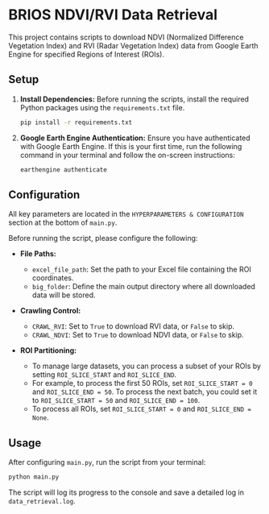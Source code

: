 # BRIOS NDVI/RVI Data Retrieval

This project contains scripts to download NDVI (Normalized Difference Vegetation Index) and RVI (Radar Vegetation Index) data from Google Earth Engine for specified Regions of Interest (ROIs).

## Setup

1.  **Install Dependencies:**
    Before running the scripts, install the required Python packages using the `requirements.txt` file.

    ```bash
    pip install -r requirements.txt
    ```

2.  **Google Earth Engine Authentication:**
    Ensure you have authenticated with Google Earth Engine. If this is your first time, run the following command in your terminal and follow the on-screen instructions:

    ```bash
    earthengine authenticate
    ```

## Configuration

All key parameters are located in the `HYPERPARAMETERS & CONFIGURATION` section at the bottom of `main.py`.

Before running the script, please configure the following:

-   **File Paths:**
    -   `excel_file_path`: Set the path to your Excel file containing the ROI coordinates.
    -   `big_folder`: Define the main output directory where all downloaded data will be stored.

-   **Crawling Control:**
    -   `CRAWL_RVI`: Set to `True` to download RVI data, or `False` to skip.
    -   `CRAWL_NDVI`: Set to `True` to download NDVI data, or `False` to skip.

-   **ROI Partitioning:**
    -   To manage large datasets, you can process a subset of your ROIs by setting `ROI_SLICE_START` and `ROI_SLICE_END`.
    -   For example, to process the first 50 ROIs, set `ROI_SLICE_START = 0` and `ROI_SLICE_END = 50`. To process the next batch, you could set it to `ROI_SLICE_START = 50` and `ROI_SLICE_END = 100`.
    -   To process all ROIs, set `ROI_SLICE_START = 0` and `ROI_SLICE_END = None`.

## Usage

After configuring `main.py`, run the script from your terminal:

```bash
python main.py
```

The script will log its progress to the console and save a detailed log in `data_retrieval.log`.
